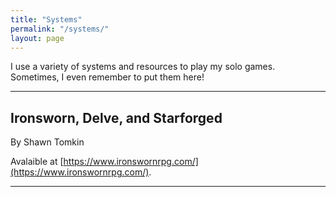 ```yaml
---
title: "Systems"
permalink: "/systems/"
layout: page
---
```



I use a variety of systems and resources to play my solo games. Sometimes, I even remember to put them here!

---
## Ironsworn, Delve, and Starforged


By Shawn Tomkin

Avalaible at [https://www.ironswornrpg.com/](https://www.ironswornrpg.com/).


---
